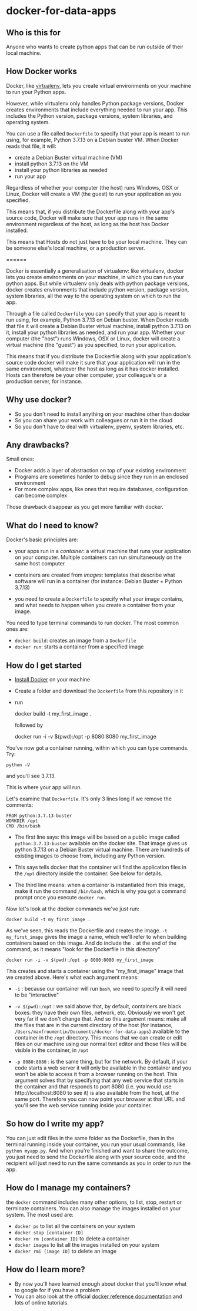 # docker-for-data-apps


## Who is this for

Anyone who wants to create python apps that can be run outside of their local machine.

## How Docker works

Docker, like [virtualenv](https://pypi.org/project/virtualenv/), lets you create virtual environments on your machine to run your Python apps.

However, while virtualenv only handles Python package versions, Docker creates environments that include everything needed to run your app. This includes the Python version, package versions, system libraries, and operating system.

You can use a file called `Dockerfile` to specify that your app is meant to run using, for example, Python 3.7.13 on a Debian buster VM. When Docker reads that file, it will:

- create a Debian Buster virtual machine (VM)
- install python 3.7.13 on the VM
- install your python libraries as needed
- run your app

Regardless of whether your computer (the host) runs Windows, OSX or Linux, Docker will create a VM (the guest) to run your application as you specified.

This means that, if you distribute the Dockerfile along with your app's source code, Docker will make sure that your app runs in the same environment regardless of the host, as long as the host has Docker installed.

This means that Hosts do not just have to be your local machine. They can be someone else's local machine, or a production server.


======

Docker is essentially a generalisation of virtualenv: like virtualenv, docker
lets you create environments on your machine, in which you can run your python
apps. But while virtualenv only deals with python package versions, docker
creates environments that include python version, package version, system
libraries, all the way to the operating system on which to run the app.

Through a file called `Dockerfile` you can specify that your app is meant to run
using, for example, Python 3.7.13 on Debian buster.  When Docker reads that file
it will create a Debian Buster virtual machine, install python 3.7.13 on it,
install your python libraries as needed, and run your app. Whether your computer
(the "host") runs Windows, OSX or Linux, docker will create a virtual machine
(the "guest") as you specified, to run your application.


This means that if you distribute the Dockerfile along with your application's
source code docker will make it sure that your application will run in the same
environment, whatever the host as long as it has docker installed. Hosts can
therefore be your other computer, your colleague's or a production server, for
instance.


## Why use docker?

- So you don't need to install anything on your machine other than docker
- So you can share your work with colleagues or run it in the cloud
- So you don't have to deal with virtualenv, pyenv, system libraries, etc.

## Any drawbacks?

Small ones:

- Docker adds a layer of abstraction on top of your existing environment
- Programs are sometimes harder to debug since they run in an enclosed environment
- For more complex apps, like ones that require databases, configuration can become complex

Those drawback disappear as you get more familiar with docker.

## What do I need to know?

Docker's basic principles are:

- your apps run in a _container_: a virtual machine that runs your application
  on your computer. Multiple containers can run simultaneously on the same host
  computer

- containers are created from _images_: templates that describe what software
  will run in a container (for instance: Debian Buster + Python 3.7.13)

- you need to create a `Dockerfile` to specify what your image contains, and what needs to happen when you create a container from your image.

You need to type terminal commands to run docker. The most common ones are:

- `docker build`: creates an image from a `Dockerfile`
- `docker run`: starts a container from a specified image

## How do I get started

- [Install Docker](https://docs.docker.com/get-docker/) on your machine

- Create a folder and download the `Dockerfile` from this repository in it

- run

    docker build -t my_first_image .

  followed by

    docker run -i -v $(pwd):/opt -p 8080:8080 my_first_image


You've now got a container running, within which you can type commands. Try:

    python -V

and you'll see 3.7.13.

This is where your app will run.


Let's examine that `Dockerfile`. It's only 3 lines long if we remove the comments:

```
FROM python:3.7.13-buster
WORKDIR /opt
CMD /bin/bash
```

- The first line says: this image will be based on a public image called
  `python:3.7.13-buster` available on the docker site.  That image gives us
  python 3.7.13 on a Debian Buster virtual machine. There are hundreds of
  existing images to choose from, including any Python version.

- This says tells docker that the container will find the application files in the `/opt` directory inside the container.
  See below for details.


- The third line means: when a container is instantiated from this image, make it run the
  command `/bin/bash`, which is why you got a command prompt once you execute `docker run`.


Now let's look at the docker commands we've just run:

    docker build -t my_first_image .

As we've seen, this reads the Dockerfile and creates the image. `-t my_first_image` gives the image a name,
which we'll refer to when building containers based on this image. And do include the `.` at the end of the command, as
it means "look for the Dockerfile in this directory"

    docker run -i -v $(pwd):/opt -p 8080:8080 my_first_image

This creates and starts a container using the "my_first_image" image that we created above. Here's what each argument means:

- `-i` : because our container will run `bash`, we need to specify it will need to be "interactive"

- `-v $(pwd):/opt` : we said above that, by default, containers are black boxes: they have their own files, network, etc.
  Obviously we won't get very far if we don't change that. And so this argument means: make all the files that are in the current directory
  of the host (for instance, `/Users/maxfroumentin/Documents/docker-for-data-apps`) available to the container in the `/opt` directory.
  This means that we can create or edit files on our machine using our normal text editor and those files will be visible in the
  container, in `/opt`

- `-p 8080:8080` : is the same thing, but for the network. By default, if your code starts a web server it will only be available in the container and you won't be able to access it from a browser running on the host. This argument solves that by specifying that any web service that starts in the container and that responds to port 8080 (i.e. you would use http://localhost:8080 to see it) is also available from the host, at the same port. Therefore you can now point your browser at that URL and you'll see the web service running inside your container.


## So how do I write my app?

You can just edit files in the same folder as the Dockerfile, then in the
terminal running inside your container, you run your usual commands, like
`python myapp.py`. And when you're finished and want to share the outcome, you
just need to send the Dockerfile along with your source code, and the recipient
will just need to run the same commands as you in order to run the app.

## How do I manage my containers?

the `docker` command includes many other options, to list, stop, restart or terminate containers. You can also manage the images installed on your system. The most used are:

- `docker ps` to list all the containers on your system
- `docker stop [container ID]`
- `docker rm [container ID]` to delete a container
- `docker images` to list all the images installed on your system
- `docker rmi [image ID]` to delete an image

## How do I learn more?

- By now you'll have learned enough about docker that you'll know what to google for if you have a problem
- You can also look at the official [docker reference
  documentation](https://docs.docker.com/reference/) and lots of online
  tutorials.
